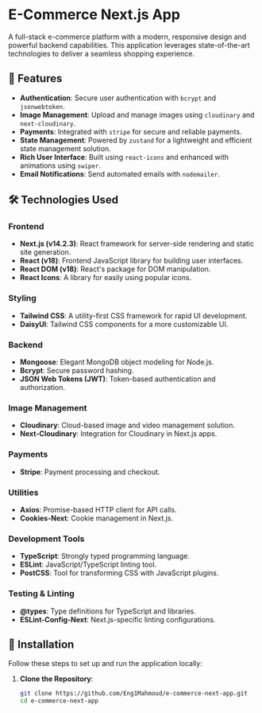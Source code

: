 # E-Commerce Next.js App

A full-stack e-commerce platform with a modern, responsive design and powerful backend capabilities. This application leverages state-of-the-art technologies to deliver a seamless shopping experience.

## 🌟 Features
- **Authentication**: Secure user authentication with `bcrypt` and `jsonwebtoken`.
- **Image Management**: Upload and manage images using `cloudinary` and `next-cloudinary`.
- **Payments**: Integrated with `stripe` for secure and reliable payments.
- **State Management**: Powered by `zustand` for a lightweight and efficient state management solution.
- **Rich User Interface**: Built using `react-icons` and enhanced with animations using `swiper`.
- **Email Notifications**: Send automated emails with `nodemailer`.

## 🛠 Technologies Used

### Frontend
- **Next.js (v14.2.3)**: React framework for server-side rendering and static site generation.
- **React (v18)**: Frontend JavaScript library for building user interfaces.
- **React DOM (v18)**: React's package for DOM manipulation.
- **React Icons**: A library for easily using popular icons.

### Styling
- **Tailwind CSS**: A utility-first CSS framework for rapid UI development.
- **DaisyUI**: Tailwind CSS components for a more customizable UI.

### Backend
- **Mongoose**: Elegant MongoDB object modeling for Node.js.
- **Bcrypt**: Secure password hashing.
- **JSON Web Tokens (JWT)**: Token-based authentication and authorization.

### Image Management
- **Cloudinary**: Cloud-based image and video management solution.
- **Next-Cloudinary**: Integration for Cloudinary in Next.js apps.

### Payments
- **Stripe**: Payment processing and checkout.

### Utilities
- **Axios**: Promise-based HTTP client for API calls.
- **Cookies-Next**: Cookie management in Next.js.

### Development Tools
- **TypeScript**: Strongly typed programming language.
- **ESLint**: JavaScript/TypeScript linting tool.
- **PostCSS**: Tool for transforming CSS with JavaScript plugins.

### Testing & Linting
- **@types**: Type definitions for TypeScript and libraries.
- **ESLint-Config-Next**: Next.js-specific linting configurations.

## 🚀 Installation
Follow these steps to set up and run the application locally:

1. **Clone the Repository**:
   ```bash
   git clone https://github.com/Eng1Mahmoud/e-commerce-next-app.git
   cd e-commerce-next-app
